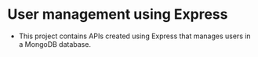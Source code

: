 # User management using Express

- This project contains APIs created using Express that manages users in a MongoDB database.
